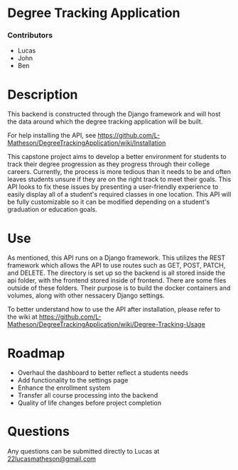 # Degree Tracking Application

### Contributors
  * Lucas
  * John
  * Ben

# Description
This backend is constructed through the Django framework and will host the data around which the degree tracking application will be built.

For help installing the API, see https://github.com/L-Matheson/DegreeTrackingApplication/wiki/Installation

This capstone project aims to develop a better environment for students to track their degree progression as they progress through their college careers. Currently, the process
is more tedious than it needs to be and often leaves students unsure if they are on the right track to meet their goals. This API looks to fix these issues by presenting a user-friendly 
experience to easily display all of a student's required classes in one location. This API will be fully customizable so it can be modified depending on a student's graduation or education 
goals. 


# Use
As mentioned, this API runs on a Django framework. This utilizes the REST framework which allows the API to use routes such as GET, POST, PATCH, and DELETE. The directory is set up so the backend is all 
stored inside the api folder, with the frontend stored inside of frontend. There are some files outside of these folders. Their purpose is to build the docker containers and volumes, along with other 
nessacery Django settings. 

To better understand how to use the API after installation, please refer to the wiki at https://github.com/L-Matheson/DegreeTrackingApplication/wiki/Degree-Tracking-Usage

# Roadmap

* Overhaul the dashboard to better reflect a students needs
* Add functionality to the settings page
* Enhance the enrollment system
* Transfer all course processing into the backend
* Quality of life changes before project completion 

# Questions
  Any questions can be submitted directly to Lucas at 22lucasmatheson@gmail.com

